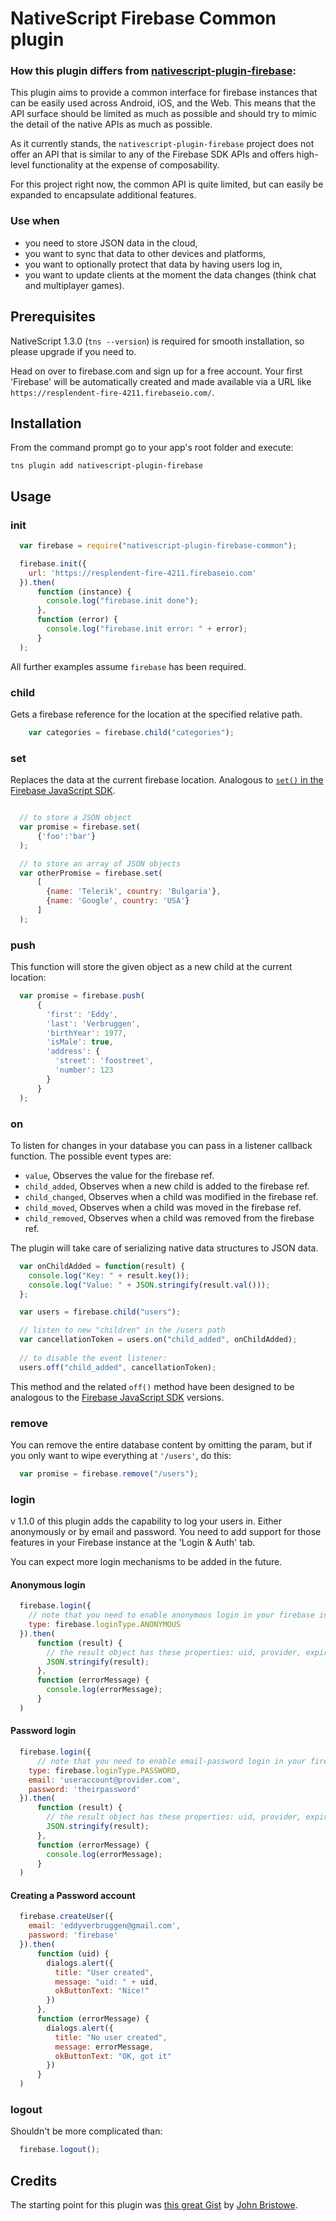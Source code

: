 # NativeScript Firebase Common plugin


### How this plugin differs from [nativescript-plugin-firebase](https://github.com/EddyVerbruggen/nativescript-plugin-firebase):

This plugin aims to provide a common interface for firebase instances that can be easily used across Android, iOS, and the Web.
This means that the API surface should be limited as much as possible and should try to mimic the
detail of the native APIs as much as possible.

As it currently stands, the `nativescript-plugin-firebase` project does not offer an API that is similar to any
of the Firebase SDK APIs and offers high-level functionality at the expense of composability.

For this project right now, the common API is quite limited, but can easily be expanded to encapsulate additional features.

### Use when
* you need to store JSON data in the cloud,
* you want to sync that data to other devices and platforms,
* you want to optionally protect that data by having users log in,
* you want to update clients at the moment the data changes (think chat and multiplayer games).

## Prerequisites
NativeScript 1.3.0 (`tns --version`) is required for smooth installation, so please upgrade if you need to.

Head on over to firebase.com and sign up for a free account.
Your first 'Firebase' will be automatically created and made available via a URL
like `https://resplendent-fire-4211.firebaseio.com/`.

## Installation
From the command prompt go to your app's root folder and execute:
```
tns plugin add nativescript-plugin-firebase
```

## Usage

### init
```js
  var firebase = require("nativescript-plugin-firebase-common");

  firebase.init({
    url: 'https://resplendent-fire-4211.firebaseio.com'
  }).then(
      function (instance) {
        console.log("firebase.init done");
      },
      function (error) {
        console.log("firebase.init error: " + error);
      }
  );
```

All further examples assume `firebase` has been required.

### child
Gets a firebase reference for the location at the specified relative path.

```js
    var categories = firebase.child("categories");
```

### set
Replaces the data at the current firebase location. 
Analogous to [`set()` in the Firebase JavaScript SDK](https://www.firebase.com/docs/web/api/firebase/set.html).

```js

  // to store a JSON object
  var promise = firebase.set(
      {'foo':'bar'}
  );

  // to store an array of JSON objects
  var otherPromise = firebase.set(
      [
        {name: 'Telerik', country: 'Bulgaria'},
        {name: 'Google', country: 'USA'}
      ]
  );
```

### push
This function will store the given object as a new child at the current location:

```js
  var promise = firebase.push(
      {
        'first': 'Eddy',
        'last': 'Verbruggen',
        'birthYear': 1977,
        'isMale': true,
        'address': {
          'street': 'foostreet',
          'number': 123
        }
      }
  );
```

### on
To listen for changes in your database you can pass in a listener callback function.
The possible event types are:

- `value`, Observes the value for the firebase ref.
- `child_added`, Observes when a new child is added to the firebase ref.
- `child_changed`, Observes when a child was modified in the firebase ref.
- `child_moved`, Observes when a child was moved in the firebase ref.
- `child_removed`, Observes when a child was removed from the firebase ref.

The plugin will take care of serializing native data structures to JSON data.

```js
  var onChildAdded = function(result) {
    console.log("Key: " + result.key());
    console.log("Value: " + JSON.stringify(result.val()));
  };

  var users = firebase.child("users");

  // listen to new "children" in the /users path
  var cancellationToken = users.on("child_added", onChildAdded);
  
  // to disable the event listener:
  users.off("child_added", cancellationToken);
```

This method and the related `off()` method have been designed to be analogous to the [Firebase JavaScript SDK](https://www.firebase.com/docs/web/api/query/on.html) versions.

### remove
You can remove the entire database content by omitting the param,
but if you only want to wipe everything at `'/users'`, do this:

```js
  var promise = firebase.remove("/users");
```

### login
v 1.1.0 of this plugin adds the capability to log your users in. Either anonymously or by email and password.
You need to add support for those features in your Firebase instance at the 'Login & Auth' tab.

You can expect more login mechanisms to be added in the future.

#### Anonymous login
```js
  firebase.login({
    // note that you need to enable anonymous login in your firebase instance
    type: firebase.loginType.ANONYMOUS
  }).then(
      function (result) {
        // the result object has these properties: uid, provider, expiresAtUnixEpochSeconds, profileImageURL, token
        JSON.stringify(result);
      },
      function (errorMessage) {
        console.log(errorMessage);
      }
  )
```

#### Password login
```js
  firebase.login({
      // note that you need to enable email-password login in your firebase instance
    type: firebase.loginType.PASSWORD,
    email: 'useraccount@provider.com',
    password: 'theirpassword'
  }).then(
      function (result) {
        // the result object has these properties: uid, provider, expiresAtUnixEpochSeconds, profileImageURL, token
        JSON.stringify(result);
      },
      function (errorMessage) {
        console.log(errorMessage);
      }
  )
```

#### Creating a Password account
```js
  firebase.createUser({
    email: 'eddyverbruggen@gmail.com',
    password: 'firebase'
  }).then(
      function (uid) {
        dialogs.alert({
          title: "User created",
          message: "uid: " + uid,
          okButtonText: "Nice!"
        })
      },
      function (errorMessage) {
        dialogs.alert({
          title: "No user created",
          message: errorMessage,
          okButtonText: "OK, got it"
        })
      }
  )
```

### logout
Shouldn't be more complicated than:

```js
  firebase.logout();
```

## Credits
The starting point for this plugin was [this great Gist](https://gist.github.com/jbristowe/c89a7bcae7fc9a035ee7) by [John Bristowe](https://github.com/jbristowe).
